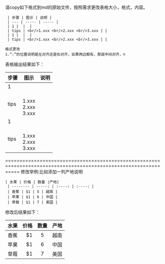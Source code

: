 
请copy如下格式到md的原始文件，按照需求更改表格大小，格式，内容。
```
 | 步骤 | 图示 | 说明 |
 | --- | ----- | ----- | 
 | 1 |  |  | 
 | tips | <br/>1.xxx <br/>2.xxx <br/>3.xxx | | 
 | 1 |  |  | 
 | tips | <br/>1.xxx <br/>2.xxx <br/>3.xxx | | 
```
```
格式更改
1.“:”的位置说明是左对齐还是右对齐，如果两边都有，那就中间对齐，☺
```

 表格输出结果如下：
 
 | 步骤 | 图示 | 说明 |
 | --- | ----- | ----- | 
 | 1 |  |  | 
 | tips | <br/>1.xxx <br/>2.xxx <br/>3.xxx | | 
 | 1 |  |  | 
 | tips | <br/>1.xxx <br/>2.xxx <br/>3.xxx | | 

=================================================================================================================
修改举例:比如添加一列产地说明
```
| 水果 | 价格 | 数量 |产地|
 | -------- | -----: | :----: | :----: | 
 | 香蕉 | $1 | 5 | 越南 | 
 | 苹果 | $1 | 6 | 中国 | 
 | 草莓 | $1 | 7 | 美国 | 
```
修改后结果如下：

| 水果 | 价格 | 数量 |产地|
 | -------- | -----: | :----: | :----: | 
 | 香蕉 | $1 | 5 | 越南 | 
 | 苹果 | $1 | 6 | 中国 | 
 | 草莓 | $1 | 7 | 美国 | 
